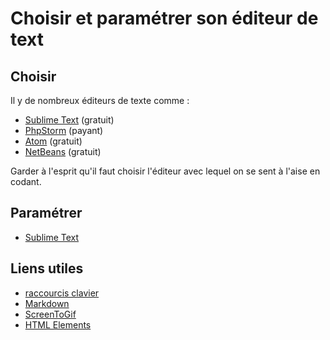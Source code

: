 # Choisir et paramétrer son éditeur de text

## Choisir

Il y de nombreux éditeurs de texte comme :

- [Sublime Text](https://www.sublimetext.com) (gratuit)
- [PhpStorm](https://www.jetbrains.com/phpstorm/) (payant)
- [Atom](https://atom.io/) (gratuit)
- [NetBeans](https://netbeans.org/downloads/) (gratuit)


Garder à l'esprit qu'il faut choisir l'éditeur avec lequel on se sent à l'aise en codant.


## Paramétrer

- [Sublime Text](sublime-text/sublime-text.md)


## Liens utiles

- [raccourcis clavier](https://www.cheatography.com/)
- [Markdown](https://github.com/adam-p/markdown-here/wiki/Markdown-Cheatsheet)
- [ScreenToGif](http://www.screentogif.com/)
- [HTML Elements](https://www.sitepoint.com/20-html-elements-better-text-semantics/)
